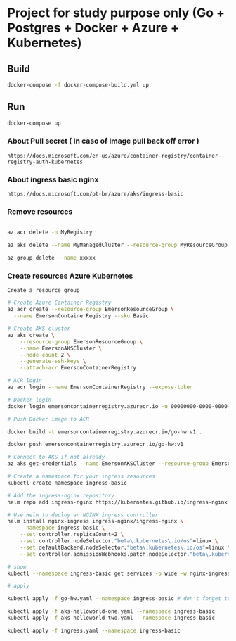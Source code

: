 # Project for study purpose only (Go + Postgres + Docker + Azure + Kubernetes)

## Build

``` sh
docker-compose -f docker-compose-build.yml up
```


## Run

``` sh
docker-compose up
```

### About Pull secret ( In caso of Image pull back off error  )
    
    https://docs.microsoft.com/en-us/azure/container-registry/container-registry-auth-kubernetes

### About ingress basic nginx

    https://docs.microsoft.com/pt-br/azure/aks/ingress-basic


### Remove resources

``` sh

az acr delete -n MyRegistry

az aks delete --name MyManagedCluster --resource-group MyResourceGroup

az group delete --name xxxxx

```


### Create resources Azure Kubernetes

    Create a resource group

``` sh
# Create Azure Container Registry
az acr create --resource-group EmersonResourceGroup \
  --name EmersonContainerRegistry --sku Basic

# Create AKS cluster 
az aks create \
    --resource-group EmersonResourceGroup \
    --name EmersonAKSCluster \
    --node-count 2 \
    --generate-ssh-keys \
    --attach-acr EmersonContainerRegistry

# ACR login
az acr login --name EmersonContainerRegistry --expose-token

# Docker login
docker login emersoncontainerregistry.azurecr.io -u 00000000-0000-0000-0000-000000000000

# Push Docker image to ACR

docker build -t emersoncontainerregistry.azurecr.io/go-hw:v1 .

docker push emersoncontainerregistry.azurecr.io/go-hw:v1

# Connect to AKS if not already
az aks get-credentials --name EmersonAKSCluster --resource-group EmersonResourceGroup

# Create a namespace for your ingress resources
kubectl create namespace ingress-basic

# Add the ingress-nginx repository
helm repo add ingress-nginx https://kubernetes.github.io/ingress-nginx

# Use Helm to deploy an NGINX ingress controller
helm install nginx-ingress ingress-nginx/ingress-nginx \
    --namespace ingress-basic \
    --set controller.replicaCount=2 \
    --set controller.nodeSelector."beta\.kubernetes\.io/os"=linux \
    --set defaultBackend.nodeSelector."beta\.kubernetes\.io/os"=linux \
    --set controller.admissionWebhooks.patch.nodeSelector."beta\.kubernetes\.io/os"=linux

# show
kubectl --namespace ingress-basic get services -o wide -w nginx-ingress-ingress-nginx-controller

# apply

kubectl apply -f go-hw.yaml --namespace ingress-basic # don't forget to change image name/version in .yaml

kubectl apply -f aks-helloworld-one.yaml --namespace ingress-basic
kubectl apply -f aks-helloworld-two.yaml --namespace ingress-basic

kubectl apply -f ingress.yaml --namespace ingress-basic


```

